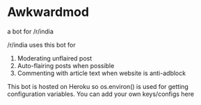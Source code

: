 # Awkwardmod
a bot for /r/india

/r/india uses this bot for

1. Moderating unflaired post
2. Auto-flairing posts when possible
3. Commenting with article text when website is anti-adblock


This bot is hosted on Heroku so os.environ() is used for getting configuration variables. You can add your own keys/configs here
